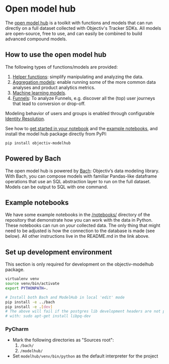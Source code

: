 # Open model hub

The [open model hub](https://objectiv.io/docs/modeling/open-model-hub/) is a toolkit with functions and models 
that can run directly on a full dataset collected with Objectiv's Tracker SDKs. All models are open-source, 
free to use, and can easily be combined to build advanced compound models.

## How to use the open model hub

The following types of functions/models are provided:
1. [Helper functions](https://objectiv.io/docs/modeling/open-model-hub/models/helper-functions/): 
  simplify manipulating and analyzing the data.
2. [Aggregation models](https://objectiv.io/docs/modeling/open-model-hub/models/aggregation/): 
  enable running some of the more common data analyses and product analytics metrics.
3. [Machine learning models](https://objectiv.io/docs/modeling/open-model-hub/models/machine-learning/).
4. [Funnels](https://objectiv.io/docs/modeling/open-model-hub/models/funnels/): To analyze Funnels, e.g. discover all the (top) user journeys that lead to conversion or drop-off.

Modeling behavior of users and groups is enabled through configurable
[Identity Resolution](https://objectiv.io/docs/modeling/open-model-hub/identity-resolution/).

See how to [get started in your notebook](https://objectiv.io/docs/modeling/get-started-in-your-notebook/) 
and the [example notebooks](https://objectiv.io/docs/modeling/example-notebooks/), and install the 
model hub package directly from PyPI:

```console
pip install objectiv-modelhub
```

## Powered by Bach
The open model hub is powered by [Bach](https://objectiv.io/docs/modeling/bach/): Objectiv’s data modeling 
library. With Bach, you can compose models with familiar Pandas-like dataframe operations that use an SQL 
abstraction layer to run on the full dataset. Models can be output to SQL with one command.

## Example notebooks
We have some example notebooks in the 
[/notebooks/](https://github.com/objectiv/objectiv-analytics/tree/main/notebooks) directory of
the repository that demonstrate how you can work with the data in Python. These notebooks can run on _your_
collected data. The only thing that might need to be adjusted is how the connection to the database is 
made (see below). All other instructions live in the README.md in the link above.

## Set up development environment
This section is only required for development on the objectiv-modelhub package.

```bash
virtualenv venv
source venv/bin/activate
export PYTHONPATH=.

# Install both Bach and ModelHub in local 'edit' mode
pip install -e ../bach
pip install -e .[dev]
# The above will fail if the postgres lib development headers are not present. On Ubuntu that can be fixed
# with: sudo apt-get install libpq-dev
```

### PyCharm
* Mark the following directories as "Sources root":
   1. `/bach/`
   2. `/modelhub/`
* Set `modelhub/venv/bin/python` as the default interpreter for the project
